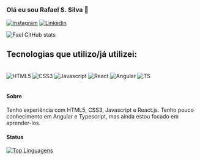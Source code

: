 ### Olá eu sou Rafael S. Silva 👋
[![Instagram](https://img.shields.io/badge/Instagram-E4405F?style=for-the-badge&logo=instagram&logoColor=white)](https://www.instagram.com/fael_dev/?igshid=YmMyMTA2M2Y%3D) [![Linkedin](https://img.shields.io/badge/LinkedIn-0077B5?style=for-the-badge&logo=linkedin&logoColor=white)](https://www.linkedin.com/in/rafael-silva-e-silva/)

![Fael GitHub stats](https://github-readme-stats.vercel.app/api?username=Faeldevs&show_icons=true&theme=synthwave)

## Tecnologias que utilizo/já utilizei:

<div style="display: inline_block"><br/>
  <img align="center" alt="HTML5" src="https://img.shields.io/badge/HTML5-E34F26?style=for-the-badge&logo=html5&logoColor=white"/>
  <img align="center" alt="CSS3" src="https://img.shields.io/badge/CSS3-1572B6?style=for-the-badge&logo=css3&logoColor=white"/>
  <img align="center" alt="Javascript" src="https://img.shields.io/badge/javascript-%23323330.svg?style=for-the-badge&logo=javascript&logoColor=%23F7DF1E"/>
  <img align="center" alt="React" src="https://img.shields.io/badge/react-%2320232a.svg?style=for-the-badge&logo=react&logoColor=%2361DAFB"/>
  <img align="center" alt="Angular" src="https://img.shields.io/badge/angular-%23DD0031.svg?style=for-the-badge&logo=angular&logoColor=white"/>
  <img align="center" alt="TS" src="https://img.shields.io/badge/typescript-%23007ACC.svg?style=for-the-badge&logo=typescript&logoColor=white"/>
  
 
</div><br/>

#### Sobre

Tenho experiência com HTML5, CSS3, Javascript e React.js. Tenho pouco conhecimento em Angular e Typescript, mas ainda estou focado em aprender-los.

#### Status

[![Top Linguagens](https://github-readme-stats.vercel.app/api/top-langs/?username=faeldevs&layout=compact)](https://github.com/faeldevs/github-readme-stats)





